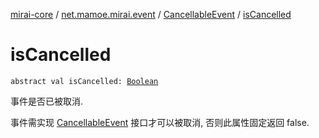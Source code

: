 [mirai-core](../../index.md) / [net.mamoe.mirai.event](../index.md) / [CancellableEvent](index.md) / [isCancelled](./is-cancelled.md)

# isCancelled

`abstract val isCancelled: `[`Boolean`](https://kotlinlang.org/api/latest/jvm/stdlib/kotlin/-boolean/index.html)

事件是否已被取消.

事件需实现 [CancellableEvent](index.md) 接口才可以被取消,
否则此属性固定返回 false.

